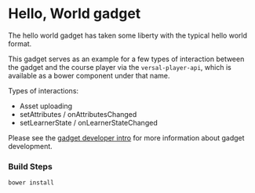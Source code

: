 Hello, World gadget
==================
The hello world gadget has taken some liberty with the typical hello
world format.

This gadget serves as an example for a few types of interaction between
the gadget and the course player via the `versal-player-api`, which is
available as a bower component under that name.

Types of interactions:
  - Asset uploading
  - setAttributes / onAttributesChanged
  - setLearnerState / onLearnerStateChanged

Please see the [gadget developer
intro](https://github.com/Versal/gadget-dev-intro/) for more information
about gadget development.

### Build Steps

```
bower install
```

